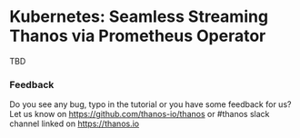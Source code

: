 # Kubernetes: Seamless Streaming Thanos via Prometheus Operator

TBD

### Feedback

Do you see any bug, typo in the tutorial or you have some feedback for us?
Let us know on https://github.com/thanos-io/thanos or #thanos slack channel linked on https://thanos.io
